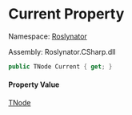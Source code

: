 # Current Property

Namespace: [Roslynator](../../../README.md)

Assembly: Roslynator\.CSharp\.dll

```csharp
public TNode Current { get; }
```

#### Property Value

[TNode](../../TNode/README.md)


